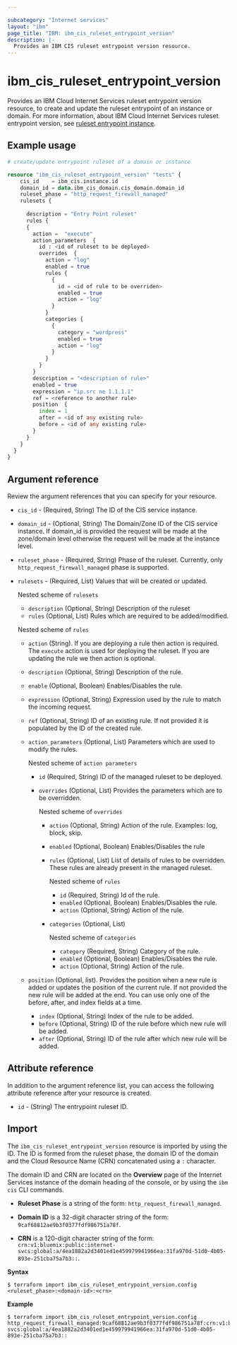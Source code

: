 ```yaml
---

subcategory: "Internet services"
layout: "ibm"
page_title: "IBM: ibm_cis_ruleset_entrypoint_version"
description: |-
  Provides an IBM CIS ruleset entrypoint version resource.
---
```


# ibm_cis_ruleset_entrypoint_version
Provides an IBM Cloud Internet Services ruleset entrypoint version resource, to create and update the ruleset entrypoint of an instance or domain. For more information, about IBM Cloud Internet Services ruleset entrypoint version, see [ruleset entrypoint instance]().

## Example usage

```terraform
# create/update entrypoint ruleset of a domain or instance

resource "ibm_cis_ruleset_entrypoint_version" "tests" {
    cis_id    = ibm_cis.instance.id
    domain_id = data.ibm_cis_domain.cis_domain.domain_id
    ruleset_phase = "http_request_firewall_managed"
    rulesets {
  
      description = "Entry Point ruleset"
      rules {
      {
        action =  "execute"
        action_parameters  {
          id : <id of ruleset to be deployed>
          overrides  {
            action = "log"
            enabled = true
            rules {
              {
                id = <id of rule to be overriden>
                enabled = true
                action = "log"
              }
            }
            categories {
              {
                category = "wordpress"
                enabled = true
                action = "log"
              }
            }
          }
        }
        description = "<description of rule>"
        enabled = true
        expression = "ip.src ne 1.1.1.1"
        ref = <reference to another rule>
        position  {
          index = 1
          after = <id of any existing rule>
          before = <id of any existing rule>
        }
      }
    }
  }
}
```

## Argument reference
Review the argument references that you can specify for your resource. 

- `cis_id` - (Required, String) The ID of the CIS service instance.
- `domain_id` - (Optional, String) The Domain/Zone ID of the CIS service instance. If domain_id is provided the request will be made at the zone/domain level otherwise the request will be made at the instance level.
- `ruleset_phase` - (Required, String) Phase of the ruleset. Currently, only `http_request_firewall_managed` phase is supported.
- `rulesets` - (Required, List) Values that will be created or updated.

  Nested scheme of `rulesets`
  - `description` (Optional, String) Description of the ruleset
  - `rules` (Optional, List) Rules which are required to be added/modified.

  Nested scheme of `rules`
    - `action` (String). If you are deploying a rule then action is required. The `execute` action is used for deploying the ruleset. If you are updating the rule we then action is optional.
    - `description` (Optional, String) Description of the rule.
    - `enable` (Optional, Boolean) Enables/Disables the rule.
    - `expression` (Optional, String) Expression used by the rule to match the incoming request.
    - `ref` (Optional, String) ID of an existing rule. If not provided it is populated by the ID of the created rule.
    - `action_parameters` (Optional, List) Parameters which are used to modify the rules.

      Nested scheme of `action parameters`
      - `id` (Required, String) ID of the managed ruleset to be deployed.
      - `overrides` (Optional, List) Provides the parameters which are to be overridden.

        Nested scheme of `overrides`
        - `action` (Optional, String) Action of the rule. Examples: log, block, skip.
        - `enabled` (Optional, Boolean) Enables/Disables the rule
        - `rules` (Optional, List) List of details of rules to be overridden. These rules are already present in the managed ruleset.

          Nested scheme of `rules`
          - `id` (Required, String) Id of the rule.
          - `enabled` (Optional, Boolean) Enables/Disables the rule.
          - `action` (Optional, String) Action of the rule.
        - `categories` (Optional, List)

          Nested scheme of `categories`
          - `category` (Required, String) Category of the rule.
          - `enabled` (Optional, Boolean) Enables/Disables the rule.
          - `action` (Optional, String) Action of the rule.
    - `position` (Optional, list). Provides the position when a new rule is added or updates the position of the current rule. If not provided the new rule will be added at the end. You can use only one of the before, after, and index fields at a time.
      - `index` (Optional, String) Index of the rule to be added. 
      - `before` (Optional, String) ID of the rule before which new rule will be added. 
      - `after` (Optional, String) ID of the rule after which new rule will be added.
        
## Attribute reference
In addition to the argument reference list, you can access the following attribute reference after your resource is created.

- `id` - (String) The entrypoint ruleset ID.


## Import
The `ibm_cis_ruleset_entrypoint_version` resource is imported by using the ID. The ID is formed from the ruleset phase, the domain ID of the domain and the Cloud Resource Name (CRN) concatenated  using a `:` character.

The domain ID and CRN are located on the **Overview** page of the Internet Services instance of the domain heading of the console, or by using the `ibm cis` CLI commands.

- **Ruleset Phase** is a string of the form: `http_request_firewall_managed`.

- **Domain ID** is a 32-digit character string of the form: `9caf68812ae9b3f0377fdf986751a78f`.

- **CRN** is a 120-digit character string of the form: `crn:v1:bluemix:public:internet-svcs:global:a/4ea1882a2d3401ed1e459979941966ea:31fa970d-51d0-4b05-893e-251cba75a7b3::`.

**Syntax**

```
$ terraform import ibm_cis_ruleset_entrypoint_version.config <ruleset_phase>:<domain-id>:<crn>
```

**Example**

```
$ terraform import ibm_cis_ruleset_entrypoint_version.config http_request_firewall_managed:9caf68812ae9b3f0377fdf986751a78f:crn:v1:bluemix:public:internet-svcs:global:a/4ea1882a2d3401ed1e459979941966ea:31fa970d-51d0-4b05-893e-251cba75a7b3::
```
